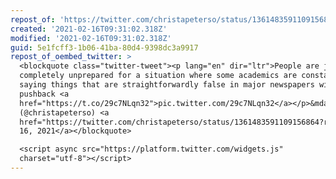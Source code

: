 ```yaml
---
repost_of: 'https://twitter.com/christapeterso/status/1361483591109156864'
created: '2021-02-16T09:31:02.318Z'
modified: '2021-02-16T09:31:02.318Z'
guid: 5e1fcff3-1b06-41ba-80d4-9398dc3a9917
repost_of_oembed_twitter: >
  <blockquote class="twitter-tweet"><p lang="en" dir="ltr">People are just so
  completely unprepared for a situation where some academics are constantly
  saying things that are straightforwardly false in major newspapers without
  pushback <a
  href="https://t.co/29c7NLqn32">pic.twitter.com/29c7NLqn32</a></p>&mdash; bean
  (@christapeterso) <a
  href="https://twitter.com/christapeterso/status/1361483591109156864?ref_src=twsrc%5Etfw">February
  16, 2021</a></blockquote>

  <script async src="https://platform.twitter.com/widgets.js"
  charset="utf-8"></script>
---
```

 
